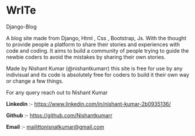 # WrITe

Django-Blog

A blog site made from Django, Html , Css , Bootstrap, Js. With the thought to provide people a platform to share their stories and experiences with code and coding. 
It aims to build a community of people trying to guide the newbie coders to avoid the mistakes by sharing their own stories.


Made by Nishant Kumar (@nishantkumarr) this site is free for use by any indivisual and its code is absolutely free for coders to build it their own way or change a few things. 


For any query reach out to  Nishant Kumar 

**Linkedin** :- https://www.linkedin.com/in/nishant-kumar-2b0935136/

**Github** :-   https://github.com/Nishantkumarr

**Email** :- mailittonisnatkumar@gmail.com
